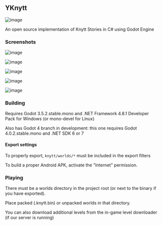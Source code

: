 ## YKnytt

![image](screenshots/cover.png)

An open source implementation of Knytt Stories in C# using Godot Engine

### Screenshots

![image](screenshots/screen6.png)

![image](screenshots/screen5.png)

![image](screenshots/screen3.png)

![image](screenshots/screen4.png)

![image](screenshots/screen1.png)

### Building

Requires Godot 3.5.2.stable.mono and .NET Framework 4.8.1 Developer Pack for Windows (or mono-devel for Linux)

Also has Godot 4 branch in development: this one requires Godot 4.0.2.stable.mono and .NET SDK 6 or 7

#### Export settings

To properly export, `knytt/worlds/*` must be included in the export filters

To build a proper Android APK, activate the "Internet" permission.

### Playing

There must be a worlds directory in the project root (or next to the binary if you have exported).

Place packed (.knytt.bin) or unpacked worlds in that directory.

You can also download additional levels from the in-game level downloader (if our server is running)